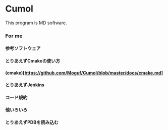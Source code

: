 # Cumol
This program is MD software.


### For me
#### 参考ソフトウェア
#### とりあえずCmakeの使い方
#### (cmake)[https://github.com/Moguf/Cumol/blob/master/docs/cmake.md]
#### とりあえずJenkins
#### コード規約
#### 他いろいろ

#### とりあえずPDBを読み込む
